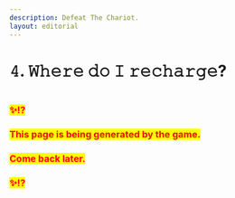 ```yaml
---
description: Defeat The Chariot.
layout: editorial
---
```


# 𝟺. 𝚆𝚑𝚎𝚛𝚎 𝚍𝚘 𝙸 𝚛𝚎𝚌𝚑𝚊𝚛𝚐𝚎?

<figure><img src="../../../../../../.gitbook/assets/pexels-btgl-♡-11647090.jpg" alt=""><figcaption></figcaption></figure>

### <mark style="color:red;">✨⁉️</mark>&#x20;

### <mark style="color:red;">This page is being generated by the game.</mark>&#x20;

### <mark style="color:red;">Come back later.</mark>

### <mark style="color:red;">✨⁉️</mark>
